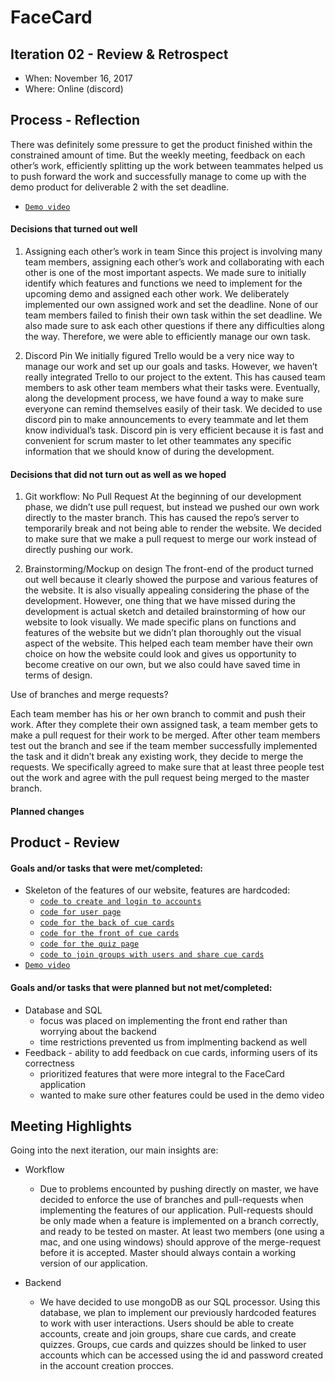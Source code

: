 # FaceCard


## Iteration 02 - Review & Retrospect

 * When: November 16, 2017
 * Where: Online (discord)

## Process - Reflection

There was definitely some pressure to get the product finished within the constrained amount of time. But the weekly meeting, feedback on each other’s work, efficiently splitting up the work between teammates helped us to push forward the work and successfully manage to come up with the demo product for deliverable 2 with the set deadline.

* [`Demo video`](https://youtu.be/YbvlnutqZDA)

#### Decisions that turned out well

1.	Assigning each other’s work in team
Since this project is involving many team members, assigning each other’s work and collaborating with each other is one of the most important aspects. We made sure to initially identify which features and functions we need to implement for the upcoming demo and assigned each other work. We deliberately implemented our own assigned work and set the deadline. None of our team members failed to finish their own task within the set deadline. We also made sure to ask each other questions if there any difficulties along the way. Therefore, we were able to efficiently manage our own task.

2.	Discord Pin
       We initially figured Trello would be a very nice way to manage our work and set up our goals and tasks. However, we haven’t really integrated Trello to our project to the extent. This has caused team members to ask other team members what their tasks were. Eventually, along the development process, we have found a way to make sure everyone can remind themselves easily of their task. We decided to use discord pin to make announcements to every teammate and let them know individual’s task. Discord pin is very efficient because it is fast and convenient for scrum master to let other teammates any specific information that we should know of during the development.

#### Decisions that did not turn out as well as we hoped

<!-- List process-related (i.e. team organization) decisions that, in retrospect, were not as successful as you thought they would be. -->

1.	Git workflow: No Pull Request
At the beginning of our development phase, we didn’t use pull request, but instead we pushed our own work directly to the master branch. This has caused the repo’s server to temporarily break and not being able to render the website. We decided to make sure that we make a pull request to merge our work instead of directly pushing our work.

2.	Brainstorming/Mockup on design
The front-end of the product turned out well because it clearly showed the purpose and various features of the website. It is also visually appealing considering the phase of the development. However, one thing that we have missed during the development is actual sketch and detailed brainstorming of how our website to look visually. We made specific plans on functions and features of the website but we didn’t plan thoroughly out the visual aspect of the website. This helped each team member have their own choice on how the website could look and gives us opportunity to become creative on our own, but we also could have saved time in terms of design.

Use of branches and merge requests?

   Each team member has his or her own branch to commit and push their work. After they complete their own assigned task, a team member gets to make a pull request for their work to be merged.
   After other team members test out the branch and see if the team member successfully implemented the task and it didn’t break any existing work, they decide to merge the requests. We specifically agreed to make sure that at least three people test out the work and agree with the pull request being merged to the master branch.

#### Planned changes

## Product - Review

#### Goals and/or tasks that were met/completed:

 <!-- * From most to least important.
 * Refer/link to artifact(s) that show that a goal/task was met/completed.
 * If a goal/task was not part of the original iteration plan, please mention it. -->

* Skeleton of the features of our website, features are hardcoded:
    * [`code to create and login to accounts`](/views/login.ejs)
    * [`code for user page`](/views/user.ejs)
    * [`code for the back of cue cards`](/views/cue_card_back.ejs)
    * [`code for the front of cue cards`](/views/cue_card_front.ejs)
    * [`code for the quiz page`](/views/quiz.ejs)
    * [`code to join groups with users and share cue cards`](/views/group.ejs)
* [`Demo video`](https://youtu.be/YbvlnutqZDA)


#### Goals and/or tasks that were planned but not met/completed:

 <!-- * From most to least important.
 * For each goal/task, explain why it was not met/completed.      
   e.g. Did you change your mind, or did you just not get to it yet? -->

* Database and SQL
    * focus was placed on implementing the front end rather than worrying about the backend
    * time restrictions prevented us from implmenting backend as well
* Feedback - ability to add feedback on cue cards, informing users of its correctness
    * prioritized features that were more integral to the FaceCard application
    * wanted to make sure other features could be used in the demo video


## Meeting Highlights

Going into the next iteration, our main insights are:

 <!-- * 2 - 4 items
 * Short (no more than one short paragraph per item)
 * High-level concepts that should guide your work for the next iteration.
 * These concepts should help you decide on where to focus your efforts.
 * Can be related to product and/or process. -->

* Workflow
    * Due to problems encounted by pushing directly on master, we have decided to enforce the use of branches and pull-requests when implementing the features of our application. Pull-requests should be only made when a feature is implemented on a branch correctly, and ready to be tested on master. At least two members (one using a mac, and one using windows) should approve of the merge-request before it is accepted. Master should always contain a working version of our application.

* Backend
    * We have decided to use mongoDB as our SQL processor. Using this database, we plan to implement our previously hardcoded features to work with user interactions. Users should be able to create accounts, create and join groups, share cue cards, and create quizzes. Groups, cue cards and quizzes should be linked to user accounts which can be accessed using the id and password created in the account creation procces.
